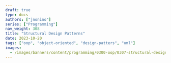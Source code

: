 ```yaml
---
draft: true
type: docs
authors: ["jnonino"]
series: ["Programming"]
nav_weight: 308
title: "Structural Design Patterns"
date: 2023-10-20
tags: ["oop", "object-oriented", "design-patters", "uml"]
images:
  - /images/banners/content/programming/0300-oop/0307-structural-design-patterns.en.png
---
```

